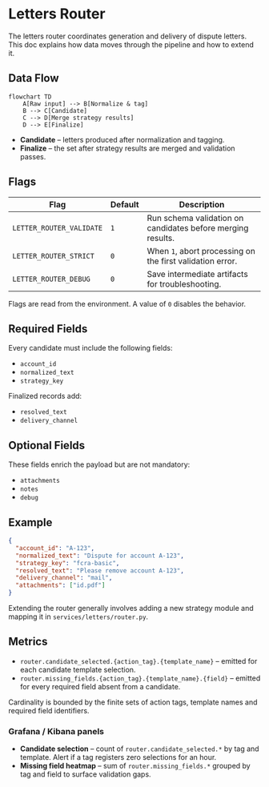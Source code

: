 # Letters Router

The letters router coordinates generation and delivery of dispute letters.
This doc explains how data moves through the pipeline and how to extend it.

## Data Flow

```mermaid
flowchart TD
    A[Raw input] --> B[Normalize & tag]
    B --> C[Candidate]
    C --> D[Merge strategy results]
    D --> E[Finalize]
```

- **Candidate** – letters produced after normalization and tagging.
- **Finalize** – the set after strategy results are merged and validation passes.

## Flags

| Flag | Default | Description |
|------|---------|-------------|
| `LETTER_ROUTER_VALIDATE` | `1` | Run schema validation on candidates before merging results. |
| `LETTER_ROUTER_STRICT` | `0` | When `1`, abort processing on the first validation error. |
| `LETTER_ROUTER_DEBUG` | `0` | Save intermediate artifacts for troubleshooting. |

Flags are read from the environment. A value of `0` disables the behavior.

## Required Fields

Every candidate must include the following fields:

- `account_id`
- `normalized_text`
- `strategy_key`

Finalized records add:

- `resolved_text`
- `delivery_channel`

## Optional Fields

These fields enrich the payload but are not mandatory:

- `attachments`
- `notes`
- `debug`

## Example

```json
{
  "account_id": "A-123",
  "normalized_text": "Dispute for account A-123",
  "strategy_key": "fcra-basic",
  "resolved_text": "Please remove account A-123",
  "delivery_channel": "mail",
  "attachments": ["id.pdf"]
}
```

Extending the router generally involves adding a new strategy module
and mapping it in `services/letters/router.py`.

## Metrics

- `router.candidate_selected.{action_tag}.{template_name}` – emitted for each
  candidate template selection.
- `router.missing_fields.{action_tag}.{template_name}.{field}` – emitted for
  every required field absent from a candidate.

Cardinality is bounded by the finite sets of action tags, template names and
required field identifiers.

### Grafana / Kibana panels

- **Candidate selection** – count of `router.candidate_selected.*` by tag and
  template. Alert if a tag registers zero selections for an hour.
- **Missing field heatmap** – sum of `router.missing_fields.*` grouped by tag
  and field to surface validation gaps.
